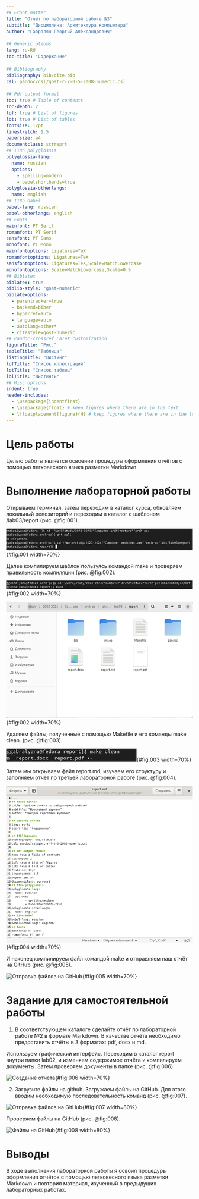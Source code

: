 ```yaml
---
## Front matter
title: "Отчет по лабораторной работе №3"
subtitle: "Дисциплина: Архитектура компьютера"
author: "Габралян Георгий Александрович"

## Generic otions
lang: ru-RU
toc-title: "Содержание"

## Bibliography
bibliography: bib/cite.bib
csl: pandoc/csl/gost-r-7-0-5-2008-numeric.csl

## Pdf output format
toc: true # Table of contents
toc-depth: 2
lof: true # List of figures
lot: true # List of tables
fontsize: 12pt
linestretch: 1.5
papersize: a4
documentclass: scrreprt
## I18n polyglossia
polyglossia-lang:
  name: russian
  options:
	- spelling=modern
	- babelshorthands=true
polyglossia-otherlangs:
  name: english
## I18n babel
babel-lang: russian
babel-otherlangs: english
## Fonts
mainfont: PT Serif
romanfont: PT Serif
sansfont: PT Sans
monofont: PT Mono
mainfontoptions: Ligatures=TeX
romanfontoptions: Ligatures=TeX
sansfontoptions: Ligatures=TeX,Scale=MatchLowercase
monofontoptions: Scale=MatchLowercase,Scale=0.9
## Biblatex
biblatex: true
biblio-style: "gost-numeric"
biblatexoptions:
  - parentracker=true
  - backend=biber
  - hyperref=auto
  - language=auto
  - autolang=other*
  - citestyle=gost-numeric
## Pandoc-crossref LaTeX customization
figureTitle: "Рис."
tableTitle: "Таблица"
listingTitle: "Листинг"
lofTitle: "Список иллюстраций"
lotTitle: "Список таблиц"
lolTitle: "Листинги"
## Misc options
indent: true
header-includes:
  - \usepackage{indentfirst}
  - \usepackage{float} # keep figures where there are in the text
  - \floatplacement{figure}{H} # keep figures where there are in the text
---
```


# Цель работы

Целью работы является освоение процедуры оформления отчётов с помощью легковесного языка разметки Markdown.


# Выполнение лабораторной работы


Открываем терминал, затем переходим в каталог курса, обновляем локальный репозиторий и переходим в каталог с шаблоном /lab03/report (рис. @fig:001).

![Обновление репозитория](image/код1.png){#fig:001 width=70%}

Далее компилируем шаблон пользуясь командой make и проверяем правильность компиляции (рис. @fig:002).

![Компиляция шаблона](image/код2.png){#fig:002 width=70%}

![Проверяем правильность](image/ги1.png){#fig:002 width=70%}

Удаляем файлы, полученные с помощью Makefile и его команды make clean. (рис. @fig:003).

![Удаление файлов](image/код3.png){#fig:003 width=70%}

Затем мы открываем файл report.md, изучаем его структуру и заполняем отчёт по третьей лабораторной работе (рис. @fig:004).

![Создание отчета](image/ги2.png){#fig:004 width=70%}

И наконец компилируем файл командой make и отправляем наш отчёт на GitHub (рис. @fig:005).

![Отправка файлов на GitHub](image/push.png){#fig:005 width=70%}

# Задание для самостоятельной работы

1. В соответствующем каталоге сделайте отчёт по лабораторной работе №2 в формате
Markdown. В качестве отчёта необходимо предоставить отчёты в 3 форматах: pdf, docx
и md.

Используем графический интерфейс. Переходим в каталог report внутри папки lab02, и изменяем содержимое отчёта и компилируем документы. Затем проверяем документы в папке (рис. @fig:006).

![Создание отчета](image/5.png){#fig:006 width=70%}

2. Загрузите файлы на github.
Загружаем файлы на GitHub. Для этого вводим необходимую последовательность команд (рис. @fig:007).

![Отправка файлов на GitHub](image/push.png){#fig:007 width=80%}

Проверяем файлы на GitHub (рис. @fig:008).

![Файлы на GitHub](image/git.png){#fig:008 width=80%}

# Выводы

В ходе выполнения лабораторной работы я освоил процедуры оформления отчётов с помощью легковесного языка разметки Markdown и повторил материал, изученный в предыдущих лабораторных работах.
